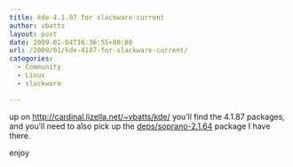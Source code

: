 ```yaml
---
title: kde-4.1.87 for slackware-current
author: vbatts
layout: post
date: 2009-01-04T16:36:55+00:00
url: /2009/01/kde-4187-for-slackware-current/
categories:
  - Community
  - Linux
  - slackware

---
```

up on <http://cardinal.lizella.net/~vbatts/kde/> you&#8217;ll find the 4.1.87 packages, and you&#8217;ll need to also pick up the [deps/soprano-2.1.64][1] package I have there.

enjoy

 [1]: http://cardinal.lizella.net/~vbatts/kde/kde4-packages/deps/